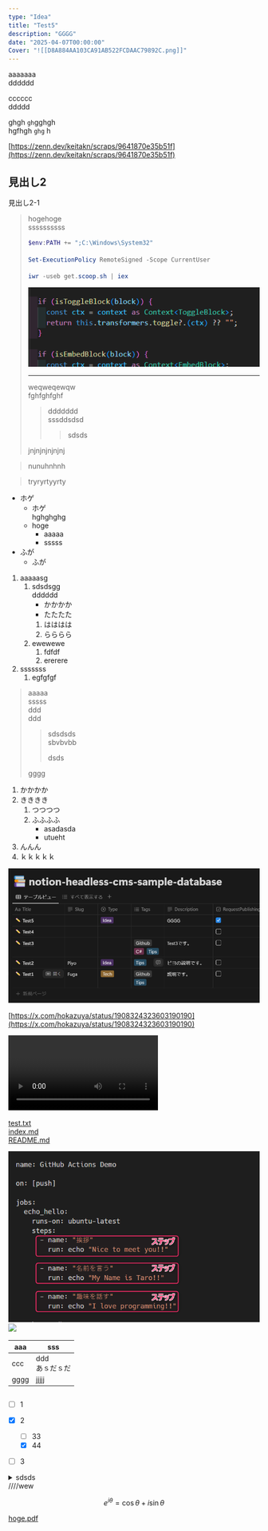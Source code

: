 ```yaml
---
type: "Idea"
title: "Test5"
description: "GGGG"
date: "2025-04-07T00:00:00"
Cover: "![[D8A884AA103CA91AB522FCDAAC79892C.png]]"
---
```


aaaaaaa  
dddddd  

cccccc  
ddddd  

ghgh `gh`gghgh  
hgfhgh `ghg` h  

[https://zenn.dev/keitakn/scraps/9641870e35b51f](https://zenn.dev/keitakn/scraps/9641870e35b51f)  

## 見出し2
見出し2-1


> hogehoge  
> ssssssssss  
> 
> 
> ``` powershell
> $env:PATH += ";C:\Windows\System32"
> 
> Set-ExecutionPolicy RemoteSigned -Scope CurrentUser
> 
> iwr -useb get.scoop.sh | iex
> ```
> 
> ![ほげ](D8A884AA103CA91AB522FCDAAC79892C.png)  
> 
> ---
> 
> 
> weqweqewqw  
> fghfghfghf  
> > ddddddd  
> > sssddsdsd  
> >  
> > > sdsds  
> 
> jnjnjnjnjnjnj  
> 

> nunuhnhnh  
> 

> 
> tryryrtyyrty  

- ホゲ  
  - ホゲ  
    hghghghg  
  - hoge  
    - aaaaa  
    - sssss  
- ふが  
  - ふが  

1. aaaaasg  
   1. sdsdsgg  
      dddddd  
      - かかかか  
      - たたたた  
      1. はははは  
      2. らららら  
   2. ewewewe  
      1. fdfdf  
      2. ererere  
2. sssssss  
   1. egfgfgf  


> aaaaa  
> sssss  
> ddd  
> ddd  
> 
> 
> > sdsdsds  
> > sbvbvbb  
> > 
> > dsds  
> 
> gggg  

1. かかかか  
2. きききき  
   1. つつつつ  
   2. ふふふふ  
      - asadasda  
      - utueht  
3. んんん  
4. ｋｋｋｋｋ  

![](7734FB6A1F6A3706F2FC1EBD89985275.png)  

[https://x.com/hokazuya/status/1908324323603190190](https://x.com/hokazuya/status/1908324323603190190)  

<video controls src="https://www.youtube.com/watch?v=mEUfiX_JIT0"></video>

[test.txt](F79F8FC68A54FA45D8088FC03EEF5233.txt)  
[index.md](96D0205C9A1110775730F351136F6F9C.md)  
[README.md](https://github.com/rendya2501/notion-til-playground/blob/main/README.md)  

![](4E2B247D61A1C4BF5939E0596CFA7C63.png)  
![](https://storage.googleapis.com/zenn-user-upload/024c7f58f411-20240511.png)  

| aaa  | sss       |
| ---- | --------- |
| ccc   | ddd  <BR>あｓだｓだ   |
| gggg   | jjjjj     |

|     |     |
| --- | --- |

- [ ] 1  
- [x] 2  
  - [ ] 33  
  - [x] 44  
- [ ] 3  


<details>
<summary>
sdsds  <BR>////wew  
</summary>

テストです。  
- aaaaa  
  - ooioioii  
    ioioio  
  - jjiijij  
    - sdfgdfgd  
    > asdasda  

- fdasas  
  sdasdasd  
1. asdasda  
2. 2ytmk  
> asdasd  
1. fafasfa  
2. gfhfhfh  
</details>

$$
e^{i\theta} = \cos\theta + i\sin\theta
$$

[hoge.pdf](FD480D06DAF2C72B76C88E1F7DB17BB4.pdf)  

